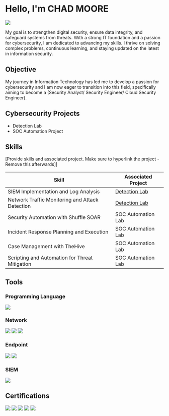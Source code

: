 # Hello, I'm CHAD MOORE
<a href="https://linkedin.com/in/chadjdmoore"><img src="https://img.shields.io/badge/-LinkedIn-0072b1?&style=for-the-badge&logo=linkedin&logoColor=white" /></a>

My goal is to strengthen digital security, ensure data integrity, and safeguard systems from threats. With a strong IT foundation and a passion for cybersecurity, I am dedicated to advancing my skills. I thrive on solving complex problems, continuous learning, and staying updated on the latest in information security.

## Objective

My journey in Information Technology has led me to develop a passion for cybersecurity and I am now eager to transition into this field, specifically aiming to become a (Security Analyst/ Security Engineer/ Cloud Security Engineer).


## Cybersecurity Projects
- Detection Lab
- SOC Automation Project
  

## Skills
[Provide skills and associated project. Make sure to hyperlink the project - Remove this afterwards]]

| Skill                                         | Associated Project         |
|-----------------------------------------------|----------------------------|
| SIEM Implementation and Log Analysis          | <a href="https://google.com">Detection Lab</a>|
| Network Traffic Monitoring and Attack Detection | <a href="https://google.com">Detection Lab</a>|
| Security Automation with Shuffle SOAR         | SOC Automation Lab|
| Incident Response Planning and Execution      | SOC Automation Lab|
| Case Management with TheHive                  | SOC Automation Lab|
| Scripting and Automation for Threat Mitigation | SOC Automation Lab|

## Tools

### Programming Language
<div>
    <img src="https://img.shields.io/badge/Python-FFD43B?style=for-the-badge&logo=python&logoColor=blue" />
<div>
    
### Network
<div>
    <img src="https://img.shields.io/badge/-Wireshark-1679A7?&style=for-the-badge&logo=Wireshark&logoColor=white" />
    <img src="https://img.shields.io/badge/-Suricata-EF3B2D?&style=for-the-badge&logo=Suricata&logoColor=white" />
    <img src="https://img.shields.io/badge/-Zeek-777BB4?&style=for-the-badge&logo=Zeek&logoColor=white" />
</div>

### Endpoint
<div>
    <img src="https://img.shields.io/badge/-Microsoft_Defender_for_Endpoint-00A4EF?&style=for-the-badge&logo=Microsoft&logoColor=white" />
    <img src="https://img.shields.io/badge/-Velociraptor-4B275F?&style=for-the-badge&logo=Velociraptor&logoColor=white" />
</div>

### SIEM
<div>
   <img src="https://img.shields.io/badge/-Splunk-000000?&style=for-the-badge&logo=Splunk&logoColor=white" />
</div>

## Certifications
<div>
<img src="https://img.shields.io/badge/-Security%2B-FF0000?&style=for-the-badge&logo=CompTIA&logoColor=white" />
<img src="https://img.shields.io/badge/Google%20Cybersecurity-4285F4?style=for-the-badge&logo=Google&logoColor=white" />
<img src="https://img.shields.io/badge/-AWS%20Cloud%20Practitioner-232F3E?style=for-the-badge&logo=amazonaws&logoColor=white" />
<img src="https://img.shields.io/badge/-AWS%20Certified%20Solutions%20Architect%20–%20Associate-FF9900?style=for-the-badge&logo=amazonaws&logoColor=white" />
<img src="https://img.shields.io/badge/eJPT%20Certified-000000?style=for-the-badge&logo=INE&logoColor=white" />




</div>




